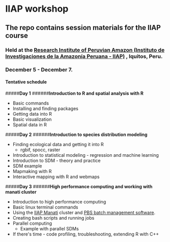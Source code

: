 # IIAP workshop

## The repo contains session materials for the IIAP course 
### Held at the [Research Institute of Peruvian Amazon (Instituto de Investigaciones de la Amazonía Peruana - IIAP)][iiap] , Iquitos, Peru. 
### December 5 - December 7.

#### Tentative schedule
#####**Day 1**
######**Introduction to R and spatial analysis with R**
   - Basic commands
   - Installing and finding packages
   - Getting data into R
   - Basic visualization
   - Spatial data in R
   
#####**Day 2**
######**Introduction to species distribution modeling**
   - Finding ecological data and getting it into R
      - rgbif, spocc, raster
   - Introduction to statistical modeling - regression and machine learning
   - Introduction to SDM - theory and practice
   - SDM example
   - Mapmaking with R
   - Interactive mapping with R and webmaps
   
#####**Day 3**
######**High performance computing and working with manati cluster**
   - Introduction to high performance computing
   - Basic linux terminal commands
   - Using the [IIAP Manati][manati] cluster and [PBS batch management software][pbs].
   - Creating bash scripts and running jobs
   - Parallel computing
      - Example with parallel SDMs
   - If there's time - code profiling, troubleshooting, extending R with C++
   
   [//]: # (References)
   
   [iiap]: <http://iiap.org.pe>
   [manati]: <http://iiap.org.pe/web/carcap.aspx>
   [pbs]: <http://www.arc.ox.ac.uk/content/pbs>